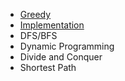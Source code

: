 
-  [Greedy](/algorithm/Greedy.md)
-  [Implementation](Implementation.md)
-  DFS/BFS
-  Dynamic Programming
-  Divide and Conquer
-  Shortest Path